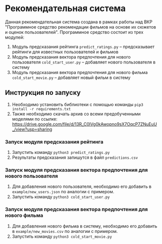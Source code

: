 # Рекомендательная система

Данная рекомендательная система создана в рамках работы над ВКР "Программное средство рекомендации фильмов на основе их сюжетов и оценок пользователей". Программное средство состоит из трех модулей:

1. Модуль предсказания рейтинга `predict_ratings.py` – предсказывает рейтинги для известных пользователей и фильмов
2. Модуль предсказания вектора предпочтения для нового пользователя `cold_start_user.py` – добавляет нового пользователя в систему
3. Модуль предсказания вектора предпочтения для нового фильма `cold_start_movie.py` – добавляет новый фильм в систему

## Инструкция по запуску

1. Необходимо установить библиотеки с помощью команды `pip3 install -r requirements.txt`
2. Также необходимо скачать архив со всеми предобученными моделями по ссылке: https://drive.google.com/file/d/13R_C0lVg0kAwopno9sX7OqcP7ZNuEuU_/view?usp=sharing

### Запуск модуля предсказания рейтинга

1. Запустить команду `python3 predict_ratings.py`
2. Результаты предсказания запишутся в файл `predictions.csv`

### Запуск модуля предсказания вектора предпочтения для нового пользователя

1. Для добавления нового пользователя, необходимо его добавить в `example/new_users.json` по аналогии с примером.
2. Запустить команду `python3 cold_start_user.py`

### Запуск модуля предсказания вектора предпочтения для нового фильма

1. Для добавления нового фильма в систему, необходимо его добавить в `example/new_movies.csv` по аналогии с примером.
2. Запустить команду `python3 cold_start_movie.py`
